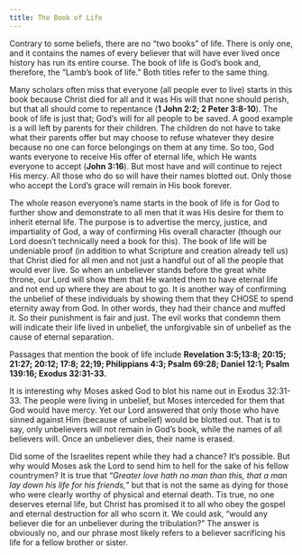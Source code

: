 ```yaml
---
title: The Book of Life
---
```


Contrary to some beliefs, there are no “two books” of life. There is only one, and it contains the names of every believer that will have ever lived once history has run its entire course. The book of life is God’s book and, therefore, the “Lamb’s book of life.” Both titles refer to the same thing. 

Many scholars often miss that everyone (all people ever to live) starts in this book because Christ died for all and it was His will that none should perish, but that all should come to repentance (**1 John 2:2; 2 Peter 3:8-10**). The book of life is just that; God’s will for all people to be saved. A good example is a will left by parents for their children. The children do not have to take what their parents offer but may choose to refuse whatever they desire because no one can force belongings on them at any time. So too, God wants everyone to receive His offer of eternal life, which He wants everyone to accept (**John 3:16**). But most have and will continue to reject His mercy. All those who do so will have their names blotted out. Only those who accept the Lord’s grace will remain in His book forever. 

The whole reason everyone’s name starts in the book of life is for God to further show and demonstrate to all men that it was His desire for them to inherit eternal life. The purpose is to advertise the mercy, justice, and impartiality of God, a way of confirming His overall character (though our Lord doesn’t technically need a book for this). The book of life will be undeniable proof (in addition to what Scripture and creation already tell us) that Christ died for all men and not just a handful out of all the people that would ever live. So when an unbeliever stands before the great white throne, our Lord will show them that He wanted them to have eternal life and not end up where they are about to go. It is another way of confirming the unbelief of these individuals by showing them that they CHOSE to spend eternity away from God. In other words, they had their chance and muffed it. So their punishment is fair and just. The evil works that condemn them will indicate their life lived in unbelief, the unforgivable sin of unbelief as the cause of eternal separation.  

Passages that mention the book of life include **Revelation 3:5;13:8; 20:15; 21:27; 20:12; 17:8; 22;19; Philippians 4:3; Psalm 69:28; Daniel 12:1; Psalm 139:16; Exodus 32:31-33.** 

It is interesting why Moses asked God to blot his name out in Exodus 32:31-33. The people were living in unbelief, but Moses interceded for them that God would have mercy. Yet our Lord answered that only those who have sinned against Him (because of unbelief) would be blotted out. That is to say, only unbelievers will not remain in God’s book, while the names of all believers will. Once an unbeliever dies, their name is erased. 

Did some of the Israelites repent while they had a chance? It’s possible. But why would Moses ask the Lord to send him to hell for the sake of his fellow countrymen? It is true that  “*Greater love hath no man than this, that a man lay down his life for his friends,*” but that is not the same as dying for those who were clearly worthy of physical and eternal death. Tis true, no one deserves eternal life, but Christ has promised it to all who obey the gospel and eternal destruction for all who scorn it. We could ask, “would any believer die for an unbeliever during the tribulation?” The answer is obviously no, and our phrase most likely refers to a believer sacrificing his life for a fellow brother or sister.